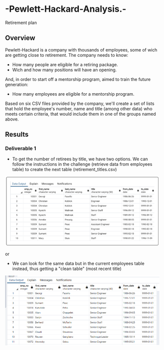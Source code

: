 # -Pewlett-Hackard-Analysis.-
Retirement plan

## Overview
Pewlett-Hackard is a company with thousands of employees, some of wich are getting close to retirement. The company needs to know: 
 - How many people are eligible for a retiring package.
 - Wich and how many positions will have an opening.

And, in order to start off a mentorship program, aimed to train the future generation: 
 - How many employees are eligible for a mentorship program.

Based on six CSV files provided by the company, we'll create a set of lists that hold the employee's number, name and title (among other data) who meets certain criteria, that would include them in one of the groups named above.

## Results
 
### Deliverable 1
- To get the number of retirees by title, we have two options. We can follow the instructions in the challenge (retrieve data from employees table) to create the next table (retirement_titles.csv)

<Img src = "Images/emp_retirement%20titles.png" width="650">
 
   or
 - We can look for the same data but in the current employees table instead, thus getting a "clean table" (most recent title)
 
 <Img src = "Images/ce_retirement%20titles.png" width="650">
 
 
 
 


